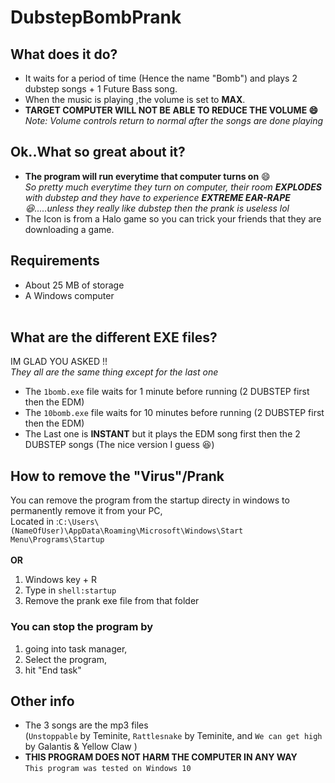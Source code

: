 # DubstepBombPrank
## What does it do?
* It waits for a period of time (Hence the name "Bomb") and plays 2 dubstep songs + 1 Future Bass song.<br>
* When the music is playing ,the volume is set to **MAX**.<br>
* **TARGET COMPUTER WILL NOT BE ABLE TO REDUCE THE VOLUME :smile:** <br>*Note: Volume controls return to normal after the songs are done playing*
## Ok..What so great about it?
* **The program will run everytime that computer turns on** :smile:<br>
*So pretty much everytime they turn on computer, their room **EXPLODES** with dubstep and they have to experience **EXTREME EAR-RAPE** :laughing:.....unless they really like dubstep then the prank is useless lol*
* The Icon is from a Halo game so you can trick your friends that they are downloading a game.<br>

## Requirements
* About 25 MB of storage
* A Windows computer
<br><br>
## What are the different EXE files?
IM GLAD YOU ASKED !!<br>
*They all are the same thing except for the last one*

* The `1bomb.exe` file waits for 1 minute before running (2 DUBSTEP first then the EDM)
* The  `10bomb.exe` file waits for 10 minutes before running (2 DUBSTEP first then the EDM)
* The Last one is **INSTANT** but it plays the EDM song first then the 2 DUBSTEP songs (The nice version I guess :laughing:)

## How to remove the "Virus"/Prank
You can remove the program from the startup directy in windows to permanently remove it from your PC, <br>
Located in :`C:\Users\(NameOfUser)\AppData\Roaming\Microsoft\Windows\Start Menu\Programs\Startup`<br><br>
**OR**<br>
1. Windows key + R
2. Type in `shell:startup`
3. Remove the prank exe file from that folder

### You can stop the program by

1. going into task manager, 
2. Select the program,
3. hit "End task"

## Other info
* The 3 songs are the mp3 files <br>(`Unstoppable` by Teminite, `Rattlesnake` by Teminite, and `We can get high` by Galantis & Yellow Claw )
* **THIS PROGRAM DOES NOT HARM THE COMPUTER IN ANY WAY**<br>
`This program was tested on Windows 10`


